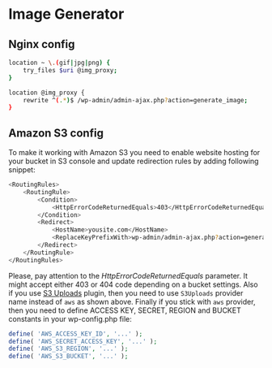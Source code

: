 # Image Generator

## Nginx config

```Bash
location ~ \.(gif|jpg|png) {
	try_files $uri @img_proxy;
}

location @img_proxy {
	rewrite ^(.*)$ /wp-admin/admin-ajax.php?action=generate_image;
}
```

## Amazon S3 config

To make it working with Amazon S3 you need to enable website hosting for your bucket in S3 console and update redirection rules by adding following snippet:

```Bash
<RoutingRules>
	<RoutingRule>
		<Condition>
			<HttpErrorCodeReturnedEquals>403</HttpErrorCodeReturnedEquals >
		</Condition>
		<Redirect>
			<HostName>yousite.com</HostName>
			<ReplaceKeyPrefixWith>wp-admin/admin-ajax.php?action=generate_image&amp;provider=aws&amp;image=</ReplaceKeyPrefixWith>
		</Redirect>
	</RoutingRule>
</RoutingRules>
```

Please, pay attention to the *HttpErrorCodeReturnedEquals* parameter. It might accept either 403 or 404 code depending on a bucket settings. Also if you use [S3 Uploads](https://github.com/humanmade/S3-Uploads) plugin, then you need to use `S3Uploads` provider name instead of `aws` as shown above. Finally if you stick with `aws` provider, then you need to define ACCESS KEY, SECRET, REGION and BUCKET constants in your wp-config.php file:

```PHP
define( 'AWS_ACCESS_KEY_ID', '...' );
define( 'AWS_SECRET_ACCESS_KEY', '...' );
define( 'AWS_S3_REGION', '...' );
define( 'AWS_S3_BUCKET', '...' );
```